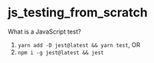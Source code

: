 # js_testing_from_scratch
What is a JavaScript test?

1. `yarn add -D jest@latest && yarn test`, OR
1. `npm i -g jest@latest && jest`
